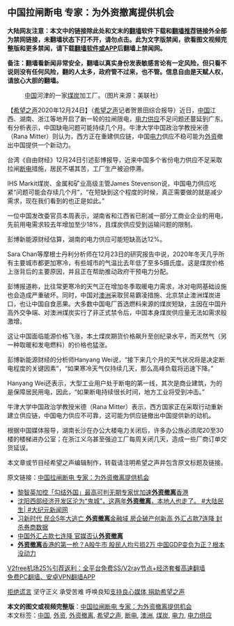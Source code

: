  <h2>中国拉闸断电 专家：为外资撤离提供机会</h2> <p class="notice"><b>大陆网友注意：本文中的链接除此处和文末的<a href="https://github.com/bannedbook/fanqiang" >翻墙</a>软件下载和<a href="https://github.com/killgcd/justmysocks/blob/master/README.md">翻墙推荐</a>链接外全部为禁网链接，未翻墙状态下打不开，请勿点击。此为文字版禁闻，欲看图文视频完整版和更多禁闻，请下载<a href="https://github.com/bannedbook/fanqiang">翻墙软件或APP</a>后翻墙上禁闻网。</p><p>备注：翻墙看新闻非常安全，翻墙以真实身份发表敏感言论有一定风险，但只看不说则没有任何风险，翻的人太多，政府管不过来，也不管。信息自由是天赋人权，请放心大胆的翻墙。</b></p>  <div class="entry"> <figure><figcaption><a href="https://www.bannedbook.org/bnews/tag/%E4%B8%AD%E5%9B%BD/" class="st_tag internal_tag" rel="tag" title="标签 中国 下的日志">中国</a>河津的一家<a href="https://www.bannedbook.org/bnews/tag/%E7%85%A4%E7%82%AD/" class="st_tag internal_tag" rel="tag" title="标签 煤炭 下的日志">煤炭</a>加工厂。（图片来源：美联社）</figcaption></figure> <p>【<span class='wp_keywordlink_affiliate'><a href="https://www.soundofhope.org" title="希望之声" target="_blank">希望之声</a></span>2020年12月24日】（<a href="https://www.bannedbook.org/bnews/tag/%e5%b8%8c%e6%9c%9b%e4%b9%8b%e5%a3%b0/" class="st_tag internal_tag" rel="tag" title="标签 希望之声 下的日志">希望之声</a>记者贺景田综合报导）近日，<span class='wp_keywordlink_affiliate'><a href="https://www.bannedbook.org/" title="中国" target="_blank">中国</a></span>江西、湖南、浙江等地开启了新一轮的拉闸限电，<a href="https://www.bannedbook.org/bnews/tag/%E7%94%B5%E5%8A%9B%E4%BE%9B%E5%BA%94/" class="st_tag internal_tag" rel="tag" title="标签 电力供应 下的日志">电力供应</a>不足问题还蔓延到广东。有分析表示，中国缺电问题可能持续几个月。牛津大学中国政治学教授米德（Rana Mitter）则认为，西方正在重建供应链，中国<a href="https://www.bannedbook.org/bnews/tag/%E7%94%B5%E5%8A%9B/" class="st_tag internal_tag" rel="tag" title="标签 电力 下的日志">电力</a>供应不稳可能为<a href="https://www.bannedbook.org/bnews/tag/%E5%A4%96%E8%B5%84/" class="st_tag internal_tag" rel="tag" title="标签 外资 下的日志">外资</a>撤出中国提供一个新动力。</p> <p>台湾《自由财经》12月24日引述彭博报导，近来中国多个省份电力供应不足采取拉闸<a href="https://www.bannedbook.org/bnews/tag/%E6%96%AD%E7%94%B5/" class="st_tag internal_tag" rel="tag" title="标签 断电 下的日志">断电</a>措施，居民不堪其苦，工厂生产被迫停滞。</p> <p>IHS Markit煤炭、金属和矿业高级主管James Stevenson说，中国电力供应吃紧“问题可能会存续几个月”，“在短缺到这个程度的时候，真正需要做的就是减少需求，现在我们看到的也正是如此。”</p>  <p>一位中国发改委官员本周表示，湖南省和江西省已削减一部分工商业企业的用电，先前用电需求较去年增加至少18%，且煤炭供应受到运输问题的限制。</p> <p>彭博新能源财经估算，湖南的电力供应可能短缺高达12%。</p> <p>Sara Chan等摩根士丹利分析师在12月23日的研究报告中说，2020年冬天几乎所有主要城市都更加寒冷，有些城市的气温比去年低了至多5摄氏度。这是煤炭价格上涨背后的主要原因，并且正在帮助推动政府干预电力分配。</p>  <p>彭博报道称，比往常更寒冷的天气正在增加冬季取暖电力需求，冰对电网基础设施也会造成严重破坏。同时，中国对<a href="https://www.bannedbook.org/bnews/tag/%e6%be%b3%e6%b4%b2/" class="st_tag internal_tag" rel="tag" title="标签 澳洲 下的日志">澳洲</a>采取贸易霸凌措施、北京禁止澳洲煤炭进口，也让中国自食恶果。大多数中国电厂首选燃料来源的煤炭短缺，主因在中国升高外交争端、对澳洲煤炭实行了非正式禁令后，中国本身煤炭供应量无法如需求般激增。</p> <p>这让中国面临能源价格飞涨，本土煤炭期货价格飙升至创纪录水平，而天然气（另一种取暖和发电燃料）的价格也猛涨。</p> <p>彭博新能源财经的分析师Hanyang Wei说，“接下来几个月的天气状况将是决定断电程度的关键因素”，“如果寒冷天气仅持续几天，那么高峰负载将迅速下降。”</p>  <p>Hanyang Wei还表示，大型工业用户处于断电的第一线，其次是商业建筑，为的是保障居民用电，因此，“如果断电持续很长时间，地方工业将受到冲击。”</p> <p>牛津大学中国政治学教授米德（Rana Mitter）表示，西方国家正在采取行动重新建立供应链，中国电力供应不可靠，这可能为供应链撤出中国提供新的动机。</p> <p>根据中国媒体报导，湖南长沙在办公大楼电力关闭后，许多办公族必须爬20至30楼的楼梯进办公室；在浙江义乌甚至强迫工厂每周关闭几天，造成一些厂商订单交货延误。</p>  <p>本文章或节目经希望之声编辑制作，转载请注明希望之声并包含原文标题及链接。</p> <p>原文链接：<a class="src_link"  href="https://www.soundofhope.org/post/456952" target="_blank">中国拉闸断电 专家：为外资撤离提供机会</a></p> <ul class='op-related-articles' title='相关阅读'> <li><a href='https://www.bannedbook.org/bnews/baitai/20201213/1447137.html' target='_blank'>黎智英加控「勾结外国」最高可判无期专家忧加速<b>外资撤离</b>香港</a></li> <li><a href='https://www.bannedbook.org/bnews/bannedvideo/20200920/1399868.html' target='_blank'>沈阳西部经济开发区沦为“鬼城”，这两年<b>外资撤离</b>，本地人也走了。 #大陆民生| #大纪元新闻网</a></li> <li><a href='https://www.bannedbook.org/bnews/topimagenews/20200917/1398208.html' target='_blank'>习新时代 民企5年大逃亡 <b>外资撤离</b>金融域 房企破产创新高 外汇占款7连降 封杀券商数据</a></li> <li><a href='https://www.bannedbook.org/bnews/headline/20200916/1397668.html' target='_blank'>中国外汇占款七连降 官媒否认<b>外资撤离</b></a></li> <li><a href='https://www.bannedbook.org/bnews/topimagenews/20200717/1362461.html' target='_blank'><b>外资撤离</b>香港的第一枪？A股牛市 股民人均亏损2万 中国GDP变负为正？根本没动力</a></li> </ul> <p class="texttj"> <a href="https://github.com/bannedbook/fanqiang/wiki/V2ray%E6%9C%BA%E5%9C%BA" target="_blank">V2free机场25%引荐返利：全平台免费SS/V2ray节点+经济套餐高速翻墙</a><br/> <a href="https://github.com/bannedbook/fanqiang/wiki/%E7%A6%81%E9%97%BB%E7%BD%91%E5%AE%89%E5%8D%93%E7%BF%BB%E5%A2%99%E6%96%B0%E9%97%BBAPP" target="_blank">免费PC翻墙、安卓VPN翻墙APP</a></p><p><span class='wp_keywordlink'><a href="https://www.bannedbook.org/forum2/topic1584.html" title="《拒绝谎言》" target="_blank">拒绝谎言</a></span> 坚守正义 承受苦难 呼唤良知<a href="/page/donate">支持良心媒体 捐助希望之声</a></p><a name='sharetosocial'></a>       <div><b>本文的图文或视频完整版</b>：<a href='https://www.bannedbook.org/bnews/comments/20201225/1454446.html'>中国拉闸断电 专家：为外资撤离提供机会</a></div>  </div><!--END ENTRY--> <div class="postfooter"> <div>本文标签：<a href="https://www.bannedbook.org/bnews/tag/%E4%B8%AD%E5%9B%BD/" rel="tag">中国</a>, <a href="https://www.bannedbook.org/bnews/tag/%E5%A4%96%E8%B5%84/" rel="tag">外资</a>, <a href="https://www.bannedbook.org/bnews/tag/%E5%A4%96%E8%B5%84%E6%92%A4%E7%A6%BB/" rel="tag">外资撤离</a>, <a href="https://www.bannedbook.org/bnews/tag/%e5%b8%8c%e6%9c%9b%e4%b9%8b%e5%a3%b0/" rel="tag">希望之声</a>, <a href="https://www.bannedbook.org/bnews/tag/%E6%96%AD%E7%94%B5/" rel="tag">断电</a>, <a href="https://www.bannedbook.org/bnews/tag/%e6%be%b3%e6%b4%b2/" rel="tag">澳洲</a>, <a href="https://www.bannedbook.org/bnews/tag/%E7%85%A4%E7%82%AD/" rel="tag">煤炭</a>, <a href="https://www.bannedbook.org/bnews/tag/%E7%94%B5%E5%8A%9B/" rel="tag">电力</a>, <a href="https://www.bannedbook.org/bnews/tag/%E7%94%B5%E5%8A%9B%E4%BE%9B%E5%BA%94/" rel="tag">电力供应</a></div>  </div><!--END POSTFOOTER--> 